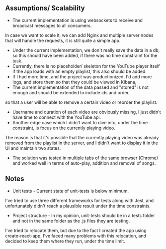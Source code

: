 ## Assumptions/ Scalability

* The current implementation is using websockets to receive and broadcast messages to all consumers.

In case we want to scale it, we can add Nginx and multiple server nodes that will handle the requests, it is still quite a simple app.
* Under the current implementation, we don't really save the data in a db, so this should have been added, if there was no time constraint for the task.
* Currently, there is no placeholder/ skeleton for the YouTube player itself if the app loads with an empty playlist, this also should be added.
* If I had more time, and the project was productionized, I'd add more logs, and store them so that they could be viewed in Kibana,
* The current implementation of the data passed and "stored" is not enough and should be extended to include ids and order, 

so that a user will be able to remove a certain video or reorder the playlist.
* Username and duration of each video are obviously missing, I just didn't have time to connect with the YouTube api.
* Another edge case which I didn't want to dive into, under the time constraint, is focus on the currently playing video.

The reason is that it's possible that the currently playing video was already removed from the playlist in the server, and I didn't want to display it in the UI and maintain two states.
* The solution was tested in multiple tabs of the same browser (Chrome) and worked well in terms of auto-play, addition and removal of songs.



## Notes

* Unit tests - Current state of unit-tests is below minimum. 

I've tried to use three different frameworks for tests along with Jest, and unfortunately didn't reach a plausible result under the time constraints.
* Project structure - In my opinion, unit-tests should be in a tests folder and not in the same folder as the .js files they are testing.

I've tried to relocate them, but due to the fact I created the app using create-react-app, I've faced many problems with this relocation, and decided to keep them where they run, under the time limit.
